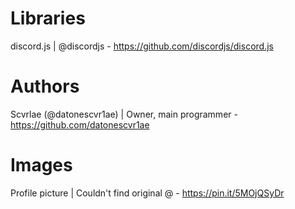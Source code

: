 # Libraries
discord.js | @discordjs - https://github.com/discordjs/discord.js

# Authors
Scvrlae (@datonescvr1ae) | Owner, main programmer - https://github.com/datonescvr1ae

# Images
Profile picture | Couldn't find original @ - https://pin.it/5MOjQSyDr